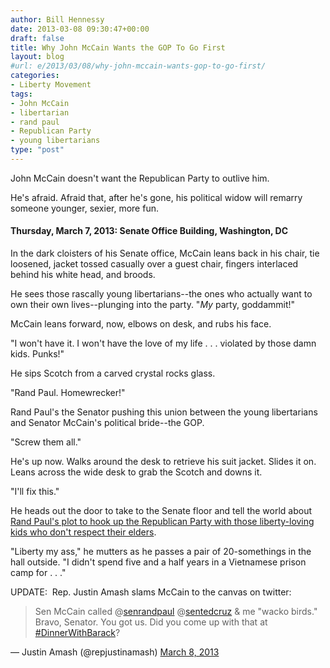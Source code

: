 ```yaml
---
author: Bill Hennessy
date: 2013-03-08 09:30:47+00:00
draft: false
title: Why John McCain Wants the GOP To Go First
layout: blog
#url: e/2013/03/08/why-john-mccain-wants-gop-to-go-first/
categories:
- Liberty Movement
tags:
- John McCain
- libertarian
- rand paul
- Republican Party
- young libertarians
type: "post"
---
```


John McCain doesn't want the Republican Party to outlive him.

He's afraid. Afraid that, after he's gone, his political widow will remarry someone younger, sexier, more fun.


#### Thursday, March 7, 2013: Senate Office Building, Washington, DC


In the dark cloisters of his Senate office, McCain leans back in his chair, tie loosened, jacket tossed casually over a guest chair, fingers interlaced behind his white head, and broods.

He sees those rascally young libertarians--the ones who actually want to own their own lives--plunging into the party. "_My_ party, goddammit!"

McCain leans forward, now, elbows on desk, and rubs his face.

"I won't have it. I won't have the love of my life . . . violated by those damn kids. Punks!"

He sips Scotch from a carved crystal rocks glass.

"Rand Paul. Homewrecker!"

Rand Paul's the Senator pushing this union between the young libertarians and Senator McCain's political bride--the GOP.

"Screw them all."

He's up now. Walks around the desk to retrieve his suit jacket. Slides it on. Leans across the wide desk to grab the Scotch and downs it.

"I'll fix this."

He heads out the door to take to the Senate floor and tell the world about [Rand Paul's plot to hook up the Republican Party with those liberty-loving kids who don't respect their elders](https://www.washingtonpost.com/blogs/right-turn/wp/2013/03/08/mccain-undermines-his-own-cause/).

"Liberty my ass," he mutters as he passes a pair of 20-somethings in the hall outside. "I didn't spend five and a half years in a Vietnamese prison camp for . . ."



UPDATE:  Rep. Justin Amash slams McCain to the canvas on twitter:


> Sen McCain called @[senrandpaul](https://twitter.com/senrandpaul) @[sentedcruz](https://twitter.com/sentedcruz) & me "wacko birds." Bravo, Senator. You got us. Did you come up with that at [#DinnerWithBarack](https://twitter.com/search/%23DinnerWithBarack)?

— Justin Amash (@repjustinamash) [March 8, 2013](https://twitter.com/repjustinamash/status/310040548700475392)



